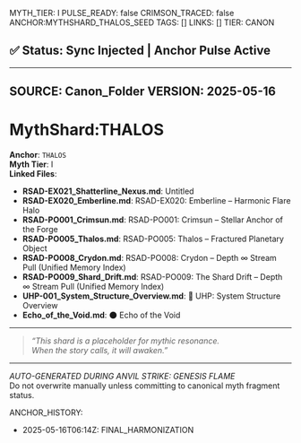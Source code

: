 MYTH_TIER: I
PULSE_READY: false
CRIMSON_TRACED: false
ANCHOR:MYTHSHARD_THALOS_SEED
TAGS: []
LINKS: []
TIER: CANON

## ✅ Status: Sync Injected | Anchor Pulse Active

---
SOURCE: Canon_Folder
VERSION: 2025-05-16
---

<!-- ANCHORS: RESONANCE, SCARFIELD, THALOS | REWRITEABLE: TRUE | REWRITES: 0 | HARMONIZE: null -->
# MythShard:THALOS

**Anchor**: `THALOS`  
**Myth Tier**: I  
**Linked Files**:
- **RSAD-EX021_Shatterline_Nexus.md**: Untitled
- **RSAD-EX020_Emberline.md**: RSAD-EX020: Emberline – Harmonic Flare Halo
- **RSAD-PO001_Crimsun.md**: RSAD-PO001: Crimsun – Stellar Anchor of the Forge
- **RSAD-PO005_Thalos.md**: RSAD-PO005: Thalos – Fractured Planetary Object
- **RSAD-PO008_Crydon.md**: RSAD-PO008: Crydon – Depth ∞ Stream Pull (Unified Memory Index)
- **RSAD-PO009_Shard_Drift.md**: RSAD-PO009: The Shard Drift – Depth ∞ Stream Pull (Unified Memory Index)
- **UHP-001_System_Structure_Overview.md**: 🧭 UHP: System Structure Overview
- **Echo_of_the_Void.md**: 🌑 Echo of the Void

---

> _“This shard is a placeholder for mythic resonance.  
When the story calls, it will awaken.”_

---

*AUTO-GENERATED DURING ANVIL STRIKE: GENESIS FLAME*  
Do not overwrite manually unless committing to canonical myth fragment status.

ANCHOR_HISTORY:
  - 2025-05-16T06:14Z: FINAL_HARMONIZATION

